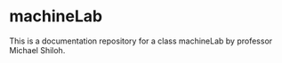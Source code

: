 # machineLab
This is a documentation repository for a class machineLab by professor Michael Shiloh.
